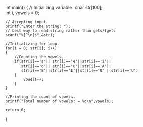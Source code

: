 int main()
{
    // Initializing variable.
    char str[100];  
    int i, vowels = 0;
    
    // Accepting input.
    printf("Enter the string: ");
    // best way to read string rather than gets/fgets
    scanf("%[^\n]s",&str);
    
    //Initializing for loop. 
    for(i = 0; str[i]; i++)  
    {
        //Counting the vowels.
        if(str[i]=='a'|| str[i]=='e'||str[i]=='i'||
           str[i]=='o'|| str[i]=='u'||str[i]=='A'||
           str[i]=='E'||str[i]=='I'||str[i]=='O' ||str[i]=='U')
        {
            vowels++;
        }
    }
 	
    //Printing the count of vowels.
    printf("Total number of vowels: = %d\n",vowels);
    
    return 0;
}
